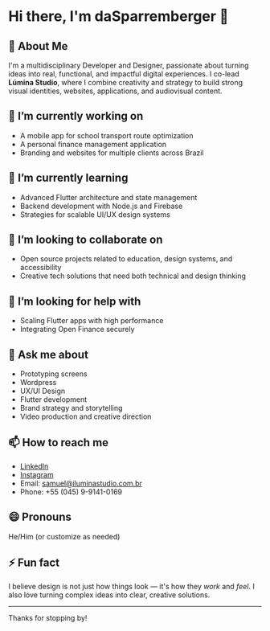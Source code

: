 # Hi there, I'm daSparremberger 👋

## 🚀 About Me

I'm a multidisciplinary Developer and Designer, passionate about turning ideas into real, functional, and impactful digital experiences. 
I co-lead **Lúmina Studio**, where I combine creativity and strategy to build strong visual identities, websites, applications, and audiovisual content.

## 🔭 I’m currently working on
- A mobile app for school transport route optimization
- A personal finance management application
- Branding and websites for multiple clients across Brazil

## 🌱 I’m currently learning
- Advanced Flutter architecture and state management
- Backend development with Node.js and Firebase
- Strategies for scalable UI/UX design systems

## 👯 I’m looking to collaborate on
- Open source projects related to education, design systems, and accessibility
- Creative tech solutions that need both technical and design thinking

## 🤔 I’m looking for help with
- Scaling Flutter apps with high performance
- Integrating Open Finance securely

## 💬 Ask me about
- Prototyping screens
- Wordpress
- UX/UI Design
- Flutter development
- Brand strategy and storytelling
- Video production and creative direction

## 📫 How to reach me
- [LinkedIn](https://linkedin.com/in/sparrembergercosta/)
- [Instagram](https://instagram.com/samuelscosta24)
- Email: samuel@iluminastudio.com.br
- Phone: +55 (045) 9-9141-0169

## 😄 Pronouns
He/Him (or customize as needed)

## ⚡ Fun fact
I believe design is not just how things look — it's how they *work* and *feel*. I also love turning complex ideas into clear, creative solutions.

---

Thanks for stopping by!
